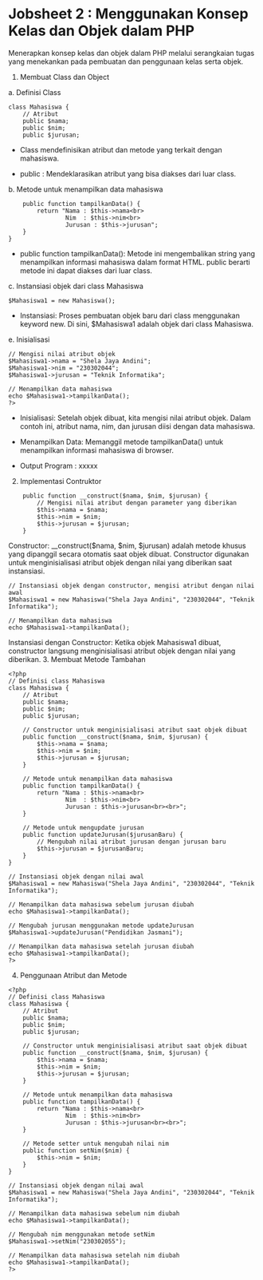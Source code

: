 # Jobsheet 2 : Menggunakan Konsep Kelas dan Objek dalam PHP
Menerapkan konsep kelas dan objek dalam PHP melalui serangkaian tugas yang menekankan pada pembuatan dan penggunaan kelas serta objek.
1. Membuat Class dan Object
   
a. Definisi Class
```
class Mahasiswa {
    // Atribut
    public $nama;
    public $nim;
    public $jurusan;
```
* Class mendefinisikan atribut dan metode yang terkait dengan mahasiswa.

* public : Mendeklarasikan atribut yang bisa diakses dari luar class.

b. Metode untuk menampilkan data mahasiswa
```
    public function tampilkanData() {
        return "Nama : $this->nama<br>
                Nim  : $this->nim<br>
                Jurusan : $this->jurusan";
    }
}
```
* public function tampilkanData(): Metode ini mengembalikan string yang menampilkan informasi mahasiswa dalam format HTML. public berarti metode ini dapat diakses dari luar class.

c. Instansiasi objek dari class Mahasiswa
```
$Mahasiswa1 = new Mahasiswa();
```
* Instansiasi: Proses pembuatan objek baru dari class menggunakan keyword new. Di sini, $Mahasiswa1 adalah objek dari class Mahasiswa.

e. Inisialisasi
```
// Mengisi nilai atribut objek
$Mahasiswa1->nama = "Shela Jaya Andini";
$Mahasiswa1->nim = "230302044";
$Mahasiswa1->jurusan = "Teknik Informatika";

// Menampilkan data mahasiswa
echo $Mahasiswa1->tampilkanData();
?>
```
* Inisialisasi: Setelah objek dibuat, kita mengisi nilai atribut objek. Dalam contoh ini, atribut nama, nim, dan jurusan diisi dengan data mahasiswa.
  
* Menampilkan Data: Memanggil metode tampilkanData() untuk menampilkan informasi mahasiswa di browser.
  
* Output Program :
xxxxx
2. Implementasi Contruktor
```
    public function __construct($nama, $nim, $jurusan) {
        // Mengisi nilai atribut dengan parameter yang diberikan
        $this->nama = $nama;
        $this->nim = $nim;
        $this->jurusan = $jurusan;
    }

```
Constructor: __construct($nama, $nim, $jurusan) adalah metode khusus yang dipanggil secara otomatis saat objek dibuat. Constructor digunakan untuk menginisialisasi atribut objek dengan nilai yang diberikan saat instansiasi.
```
// Instansiasi objek dengan constructor, mengisi atribut dengan nilai awal
$Mahasiswa1 = new Mahasiswa("Shela Jaya Andini", "230302044", "Teknik Informatika");

// Menampilkan data mahasiswa
echo $Mahasiswa1->tampilkanData();
```
Instansiasi dengan Constructor: Ketika objek Mahasiswa1 dibuat, constructor langsung menginisialisasi atribut objek dengan nilai yang diberikan.
3. Membuat Metode Tambahan
```
<?php
// Definisi class Mahasiswa
class Mahasiswa {
    // Atribut
    public $nama;
    public $nim;
    public $jurusan;

    // Constructor untuk menginisialisasi atribut saat objek dibuat
    public function __construct($nama, $nim, $jurusan) {
        $this->nama = $nama;
        $this->nim = $nim;
        $this->jurusan = $jurusan;
    }

    // Metode untuk menampilkan data mahasiswa
    public function tampilkanData() {
        return "Nama : $this->nama<br>
                Nim  : $this->nim<br>
                Jurusan : $this->jurusan<br><br>";
    }

    // Metode untuk mengupdate jurusan
    public function updateJurusan($jurusanBaru) {
        // Mengubah nilai atribut jurusan dengan jurusan baru
        $this->jurusan = $jurusanBaru;
    }
}

// Instansiasi objek dengan nilai awal
$Mahasiswa1 = new Mahasiswa("Shela Jaya Andini", "230302044", "Teknik Informatika");

// Menampilkan data mahasiswa sebelum jurusan diubah
echo $Mahasiswa1->tampilkanData();

// Mengubah jurusan menggunakan metode updateJurusan
$Mahasiswa1->updateJurusan("Pendidikan Jasmani");

// Menampilkan data mahasiswa setelah jurusan diubah
echo $Mahasiswa1->tampilkanData();
?>
```
4. Penggunaan Atribut dan Metode
```
<?php
// Definisi class Mahasiswa
class Mahasiswa {
    // Atribut
    public $nama;
    public $nim;
    public $jurusan;

    // Constructor untuk menginisialisasi atribut saat objek dibuat
    public function __construct($nama, $nim, $jurusan) {
        $this->nama = $nama;
        $this->nim = $nim;
        $this->jurusan = $jurusan;
    }

    // Metode untuk menampilkan data mahasiswa
    public function tampilkanData() {
        return "Nama : $this->nama<br>
                Nim  : $this->nim<br>
                Jurusan : $this->jurusan<br><br>";
    }

    // Metode setter untuk mengubah nilai nim
    public function setNim($nim) {
        $this->nim = $nim;
    }
}

// Instansiasi objek dengan nilai awal
$Mahasiswa1 = new Mahasiswa("Shela Jaya Andini", "230302044", "Teknik Informatika");

// Menampilkan data mahasiswa sebelum nim diubah
echo $Mahasiswa1->tampilkanData();

// Mengubah nim menggunakan metode setNim
$Mahasiswa1->setNim("230302055");

// Menampilkan data mahasiswa setelah nim diubah
echo $Mahasiswa1->tampilkanData();
?>
```



   

